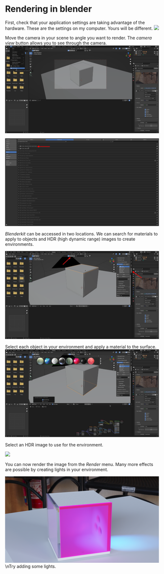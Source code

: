 # Rendering in blender

First, check that your application settings are taking advantage of the hardware. These are the settings on my computer. Yours will be different.
![](/home/arielc/Documents/School/emergentobjectsS22/emergentobjects/blender/render/Screenshot_20220508_140459-1.png)

Move the camera in your scene to angle you want to render. The *camera view* button allows you to see through the camera.
![](render/Screenshot_20220507_185207.png)

![](render/Screenshot_20220507_185240-1.png)

*Blenderkit* can be accessed in two locations. We can search for materials to apply to objects and HDR (high dynamic range) images to create environments. 

![](render/Screenshot_20220507_185419-1.png) 

Select each object in your environment and apply a material to the surface.![](render/Screenshot_20220507_185843.png)

Select an HDR image to use for the environment.

![](render/Screenshot_20220507_190951.png)

You can now render the image from the *Render* menu. Many more effects are possible by creating lights in your environment.

![](render.png)
\nTry adding some lights.
